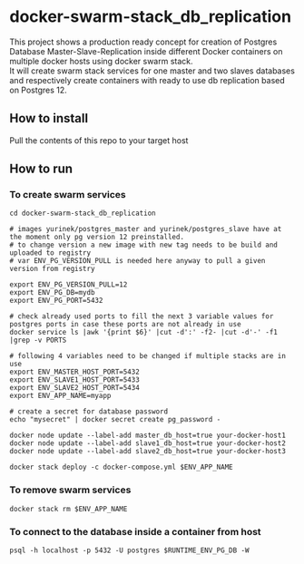 # docker-swarm-stack_db_replication

This project shows a production ready concept for creation of Postgres Database Master-Slave-Replication inside different Docker containers on multiple docker hosts using docker swarm stack.<br>
It will create swarm stack services for one master and two slaves databases and respectively create containers with ready to use db replication based on Postgres 12.

## How to install

Pull the contents of this repo to your target host

## How to run

### To create swarm services
```hcl 
cd docker-swarm-stack_db_replication

# images yurinek/postgres_master and yurinek/postgres_slave have at the moment only pg version 12 preinstalled. 
# to change version a new image with new tag needs to be build and uploaded to registry
# var ENV_PG_VERSION_PULL is needed here anyway to pull a given version from registry

export ENV_PG_VERSION_PULL=12
export ENV_PG_DB=mydb
export ENV_PG_PORT=5432

# check already used ports to fill the next 3 variable values for postgres ports in case these ports are not already in use
docker service ls |awk '{print $6}' |cut -d':' -f2- |cut -d'-' -f1 |grep -v PORTS

# following 4 variables need to be changed if multiple stacks are in use
export ENV_MASTER_HOST_PORT=5432
export ENV_SLAVE1_HOST_PORT=5433
export ENV_SLAVE2_HOST_PORT=5434
export ENV_APP_NAME=myapp

# create a secret for database password
echo "mysecret" | docker secret create pg_password -

docker node update --label-add master_db_host=true your-docker-host1
docker node update --label-add slave1_db_host=true your-docker-host2
docker node update --label-add slave2_db_host=true your-docker-host3

docker stack deploy -c docker-compose.yml $ENV_APP_NAME
```


### To remove swarm services
```hcl 
docker stack rm $ENV_APP_NAME
```

### To connect to the database inside a container from host
```hcl 
psql -h localhost -p 5432 -U postgres $RUNTIME_ENV_PG_DB -W
```

